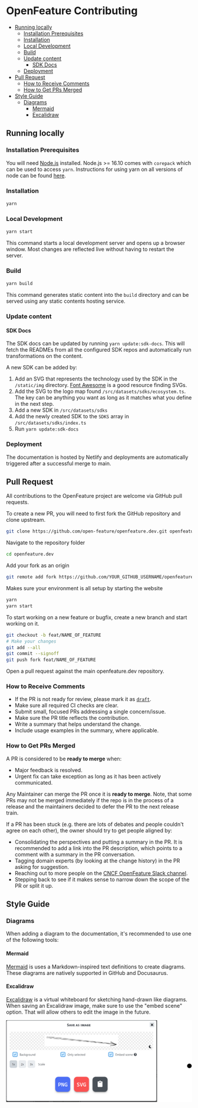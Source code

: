 

# OpenFeature Contributing <!-- omit in toc -->

- [Running locally](#running-locally)
  - [Installation Prerequisites](#installation-prerequisites)
  - [Installation](#installation)
  - [Local Development](#local-development)
  - [Build](#build)
  - [Update content](#update-content)
    - [SDK Docs](#sdk-docs)
  - [Deployment](#deployment)
- [Pull Request](#pull-request)
  - [How to Receive Comments](#how-to-receive-comments)
  - [How to Get PRs Merged](#how-to-get-prs-merged)
- [Style Guide](#style-guide)
  - [Diagrams](#diagrams)
    - [Mermaid](#mermaid)
    - [Excalidraw](#excalidraw)

## Running locally

### Installation Prerequisites

You will need [Node.js](https://nodejs.org/en/download) installed.
Node.js >= 16.10 comes with `corepack` which can be used to access `yarn`.
Instructions for using yarn on all versions of node can be found [here](https://yarnpkg.com/getting-started/install).

### Installation

```sh
yarn
```

### Local Development

```sh
yarn start
```

This command starts a local development server and opens up a browser window. Most changes are reflected live without having to restart the server.

### Build

```sh
yarn build
```

This command generates static content into the `build` directory and can be served using any static contents hosting service.

### Update content

#### SDK Docs

The SDK docs can be updated by running `yarn update:sdk-docs`.
This will fetch the READMEs from all the configured SDK repos and automatically run transformations on the content.

A new SDK can be added by:

1. Add an SVG that represents the technology used by the SDK in the `/static/img` directory. [Font Awesome](https://fontawesome.com/) is a good resource finding SVGs.
1. Add the SVG to the logo map found `/src/datasets/sdks/ecosystem.ts`. The key can be anything you want as long as it matches what you define in the next step.
2. Add a new SDK in `/src/datasets/sdks`
1. Add the newly created SDK to the `SDKS` array in `/src/datasets/sdks/index.ts`
1. Run `yarn update:sdk-docs`

### Deployment

The documentation is hosted by Netlify and deployments are automatically triggered after a successful merge to main.

## Pull Request

All contributions to the OpenFeature project are welcome via GitHub pull requests.

To create a new PR, you will need to first fork the GitHub repository and clone upstream.

```bash
git clone https://github.com/open-feature/openfeature.dev.git openfeature.dev
```

Navigate to the repository folder

```bash
cd openfeature.dev
```

Add your fork as an origin

```bash
git remote add fork https://github.com/YOUR_GITHUB_USERNAME/openfeature.dev.git
```

Makes sure your environment is all setup by starting the website

```bash
yarn
yarn start
```

To start working on a new feature or bugfix, create a new branch and start working on it.

```bash
git checkout -b feat/NAME_OF_FEATURE
# Make your changes
git add --all
git commit --signoff
git push fork feat/NAME_OF_FEATURE
```

Open a pull request against the main openfeature.dev repository.

### How to Receive Comments

- If the PR is not ready for review, please mark it as
  [`draft`](https://github.blog/2019-02-14-introducing-draft-pull-requests/).
- Make sure all required CI checks are clear.
- Submit small, focused PRs addressing a single concern/issue.
- Make sure the PR title reflects the contribution.
- Write a summary that helps understand the change.
- Include usage examples in the summary, where applicable.

### How to Get PRs Merged

A PR is considered to be **ready to merge** when:

- Major feedback is resolved.
- Urgent fix can take exception as long as it has been actively communicated.

Any Maintainer can merge the PR once it is **ready to merge**. Note, that some
PRs may not be merged immediately if the repo is in the process of a release and
the maintainers decided to defer the PR to the next release train.

If a PR has been stuck (e.g. there are lots of debates and people couldn't agree
on each other), the owner should try to get people aligned by:

- Consolidating the perspectives and putting a summary in the PR. It is
  recommended to add a link into the PR description, which points to a comment
  with a summary in the PR conversation.
- Tagging domain experts (by looking at the change history) in the PR asking
  for suggestion.
- Reaching out to more people on the [CNCF OpenFeature Slack channel](https://cloud-native.slack.com/archives/C0344AANLA1).
- Stepping back to see if it makes sense to narrow down the scope of the PR or
  split it up.

## Style Guide

### Diagrams

When adding a diagram to the documentation, it's recommended to use one of the following tools:

#### Mermaid

[Mermaid](https://mermaid-js.github.io/) is uses a Markdown-inspired text definitions to create diagrams. These diagrams are natively supported in GitHub and Docusaurus.

#### Excalidraw

[Excalidraw](https://excalidraw.com/) is a virtual whiteboard for sketching hand-drawn like diagrams. When saving an Excalidraw image, make sure to use the "embed scene" option. That will allow others to edit the image in the future.

![Excalidraw Embed Scene](./static/img/excalidraw-embed-scene.png)

